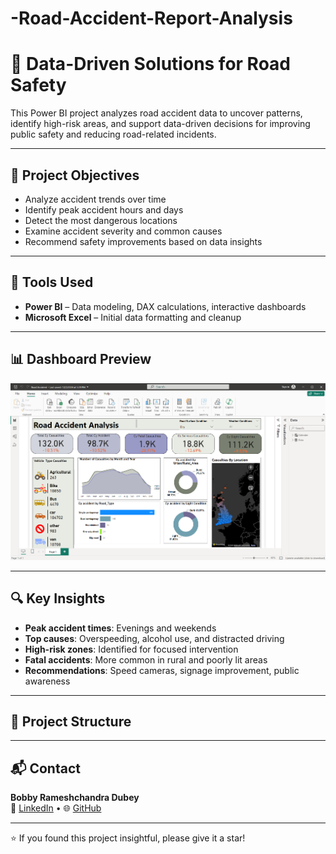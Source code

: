 # -Road-Accident-Report-Analysis
# 🚧 Data-Driven Solutions for Road Safety

This Power BI project analyzes road accident data to uncover patterns, identify high-risk areas, and support data-driven decisions for improving public safety and reducing road-related incidents.

---

## 🧠 Project Objectives

- Analyze accident trends over time
- Identify peak accident hours and days
- Detect the most dangerous locations
- Examine accident severity and common causes
- Recommend safety improvements based on data insights

---

## 🧰 Tools Used

- **Power BI** – Data modeling, DAX calculations, interactive dashboards
- **Microsoft Excel** – Initial data formatting and cleanup

---

## 📊 Dashboard Preview

![Road Safety Dashboard](Road%20Accident.png)

---

## 🔍 Key Insights

- **Peak accident times**: Evenings and weekends
- **Top causes**: Overspeeding, alcohol use, and distracted driving
- **High-risk zones**: Identified for focused intervention
- **Fatal accidents**: More common in rural and poorly lit areas
- **Recommendations**: Speed cameras, signage improvement, public awareness

---

## 📁 Project Structure



---

## 📬 Contact

**Bobby Rameshchandra Dubey**  
🔗 [LinkedIn](https://www.linkedin.com/in/bobbydubey) • 🌐 [GitHub](https://github.com/Bobby95453)

---

⭐ If you found this project insightful, please give it a star!
